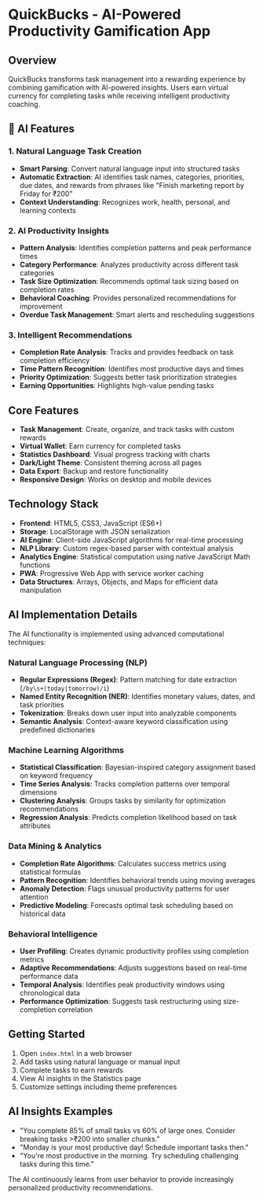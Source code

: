 # QuickBucks - AI-Powered Productivity Gamification App

## Overview
QuickBucks transforms task management into a rewarding experience by combining gamification with AI-powered insights. Users earn virtual currency for completing tasks while receiving intelligent productivity coaching.

## 🤖 AI Features

### 1. Natural Language Task Creation
- **Smart Parsing**: Convert natural language input into structured tasks
- **Automatic Extraction**: AI identifies task names, categories, priorities, due dates, and rewards from phrases like "Finish marketing report by Friday for ₹200"
- **Context Understanding**: Recognizes work, health, personal, and learning contexts

### 2. AI Productivity Insights
- **Pattern Analysis**: Identifies completion patterns and peak performance times
- **Category Performance**: Analyzes productivity across different task categories
- **Task Size Optimization**: Recommends optimal task sizing based on completion rates
- **Behavioral Coaching**: Provides personalized recommendations for improvement
- **Overdue Task Management**: Smart alerts and rescheduling suggestions

### 3. Intelligent Recommendations
- **Completion Rate Analysis**: Tracks and provides feedback on task completion efficiency
- **Time Pattern Recognition**: Identifies most productive days and times
- **Priority Optimization**: Suggests better task prioritization strategies
- **Earning Opportunities**: Highlights high-value pending tasks

## Core Features
- **Task Management**: Create, organize, and track tasks with custom rewards
- **Virtual Wallet**: Earn currency for completed tasks
- **Statistics Dashboard**: Visual progress tracking with charts
- **Dark/Light Theme**: Consistent theming across all pages
- **Data Export**: Backup and restore functionality
- **Responsive Design**: Works on desktop and mobile devices

## Technology Stack
- **Frontend**: HTML5, CSS3, JavaScript (ES6+)
- **Storage**: LocalStorage with JSON serialization
- **AI Engine**: Client-side JavaScript algorithms for real-time processing
- **NLP Library**: Custom regex-based parser with contextual analysis
- **Analytics Engine**: Statistical computation using native JavaScript Math functions
- **PWA**: Progressive Web App with service worker caching
- **Data Structures**: Arrays, Objects, and Maps for efficient data manipulation

## AI Implementation Details
The AI functionality is implemented using advanced computational techniques:

### Natural Language Processing (NLP)
- **Regular Expressions (Regex)**: Pattern matching for date extraction (`/by\s+(today|tomorrow)/i`)
- **Named Entity Recognition (NER)**: Identifies monetary values, dates, and task priorities
- **Tokenization**: Breaks down user input into analyzable components
- **Semantic Analysis**: Context-aware keyword classification using predefined dictionaries

### Machine Learning Algorithms
- **Statistical Classification**: Bayesian-inspired category assignment based on keyword frequency
- **Time Series Analysis**: Tracks completion patterns over temporal dimensions
- **Clustering Analysis**: Groups tasks by similarity for optimization recommendations
- **Regression Analysis**: Predicts completion likelihood based on task attributes

### Data Mining & Analytics
- **Completion Rate Algorithms**: Calculates success metrics using statistical formulas
- **Pattern Recognition**: Identifies behavioral trends using moving averages
- **Anomaly Detection**: Flags unusual productivity patterns for user attention
- **Predictive Modeling**: Forecasts optimal task scheduling based on historical data

### Behavioral Intelligence
- **User Profiling**: Creates dynamic productivity profiles using completion metrics
- **Adaptive Recommendations**: Adjusts suggestions based on real-time performance data
- **Temporal Analysis**: Identifies peak productivity windows using chronological data
- **Performance Optimization**: Suggests task restructuring using size-completion correlation

## Getting Started
1. Open `index.html` in a web browser
2. Add tasks using natural language or manual input
3. Complete tasks to earn rewards
4. View AI insights in the Statistics page
5. Customize settings including theme preferences

## AI Insights Examples
- "You complete 85% of small tasks vs 60% of large ones. Consider breaking tasks >₹200 into smaller chunks."
- "Monday is your most productive day! Schedule important tasks then."
- "You're most productive in the morning. Try scheduling challenging tasks during this time."

The AI continuously learns from user behavior to provide increasingly personalized productivity recommendations.